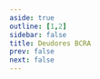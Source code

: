 ```yaml
---
aside: true
outline: [1,2]
sidebar: false
title: Deudores BCRA
prev: false
next: false
---
```


<script setup>
import spec from './public/openapi.json'
</script>

<OASpec :spec="spec" />

